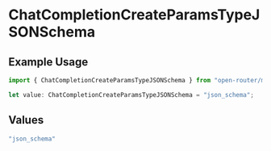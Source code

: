 # ChatCompletionCreateParamsTypeJSONSchema

## Example Usage

```typescript
import { ChatCompletionCreateParamsTypeJSONSchema } from "open-router/models";

let value: ChatCompletionCreateParamsTypeJSONSchema = "json_schema";
```

## Values

```typescript
"json_schema"
```